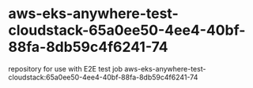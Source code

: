# aws-eks-anywhere-test-cloudstack-65a0ee50-4ee4-40bf-88fa-8db59c4f6241-74
repository for use with E2E test job aws-eks-anywhere-test-cloudstack:65a0ee50-4ee4-40bf-88fa-8db59c4f6241-74
